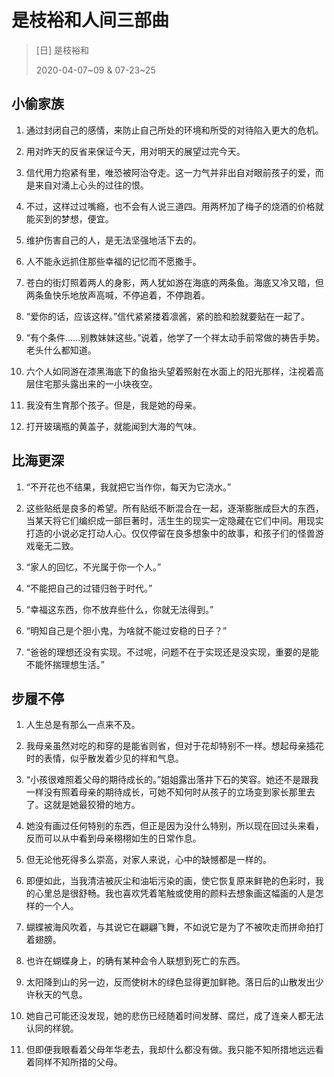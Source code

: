 # 是枝裕和人间三部曲
> [日] 是枝裕和
>
> 2020-04-07~09 & 07-23~25

## 小偷家族
1. 通过封闭自己的感情，来防止自己所处的环境和所受的对待陷入更大的危机。

2. 用对昨天的反省来保证今天，用对明天的展望过完今天。

3. 信代用力抱紧有里，唯恐被阿治夺走。这一力气并非出自对眼前孩子的爱，而是来自对涌上心头的过往的恨。

4. 不过，这样过过嘴瘾，也不会有人说三道四。用两杯加了梅子的烧酒的价格就能买到的梦想，便宜。

5. 维护伤害自己的人，是无法坚强地活下去的。

6. 人不能永远抓住那些幸福的记忆而不愿撒手。

7. 苍白的街灯照着两人的身影，两人犹如游在海底的两条鱼。海底又冷又暗，但两条鱼快乐地放声高喊，不停追着，不停跑着。

8. “爱你的话，应该这样。”信代紧紧搂着凛酱，紧的脸和脸就要贴在一起了。

9. “有个条件......别教妹妹这些。”说着，他学了一个祥太动手前常做的祷告手势。老头什么都知道。

10. 六个人如同游在漆黑海底下的鱼抬头望着照射在水面上的阳光那样，注视着高层住宅那头露出来的一小块夜空。

11. 我没有生育那个孩子。但是，我是她的母亲。

12. 打开玻璃瓶的黄盖子，就能闻到大海的气味。

## 比海更深
1. “不开花也不结果，我就把它当作你，每天为它浇水。”

2. 这些贴纸是良多的希望。所有贴纸不断混合在一起，逐渐膨胀成巨大的东西，当某天将它们编织成一部巨著时，活生生的现实一定隐藏在它们中间。用现实打造的小说必定打动人心。仅仅停留在良多想象中的故事，和孩子们的怪兽游戏毫无二致。

3. “家人的回忆，不光属于你一个人。”

4. “不能把自己的过错归咎于时代。”

5. “幸福这东西，你不放弃些什么，你就无法得到。”

6. “明知自己是个胆小鬼，为啥就不能过安稳的日子？”

7. “爸爸的理想还没有实现。不过呢，问题不在于实现还是没实现，重要的是能不能怀揣理想生活。”

## 步履不停
1. 人生总是有那么一点来不及。

2. 我母亲虽然对吃的和穿的是能省则省，但对于花却特别不一样。想起母亲插花时的表情，似乎散发着少见的祥和气息。

3. “小孩很难照着父母的期待成长的。”姐姐露出落井下石的笑容。她还不是跟我一样没有照着母亲的期待成长，可她不知何时从孩子的立场变到家长那里去了。这就是她最狡猾的地方。

4. 她没有画过任何特别的东西，但正是因为没什么特别，所以现在回过头来看，反而可以从中看到母亲栩栩如生的日常作息。

5. 但无论他死得多么崇高，对家人来说，心中的缺憾都是一样的。

6. 即便如此，当我清洁被灰尘和油垢污染的画，使它恢复原来鲜艳的色彩时，我的心里总是很舒畅。我也喜欢凭着笔触或使用的颜料去想象画这幅画的人是怎样的一个人。

7. 蝴蝶被海风吹着，与其说它在翩翩飞舞，不如说它是为了不被吹走而拼命拍打着翅膀。

8. 也许在蝴蝶身上，的确有某种会令人联想到死亡的东西。

9. 太阳降到山的另一边，反而使树木的绿色显得更加鲜艳。落日后的山散发出少许秋天的气息。

10. 她自己可能还没发现，她的悲伤已经随着时间发酵、腐烂，成了连亲人都无法认同的样貌。

11. 但即便我眼看着父母年华老去，我却什么都没有做。我只能不知所措地远远看着同样不知所措的父母。
